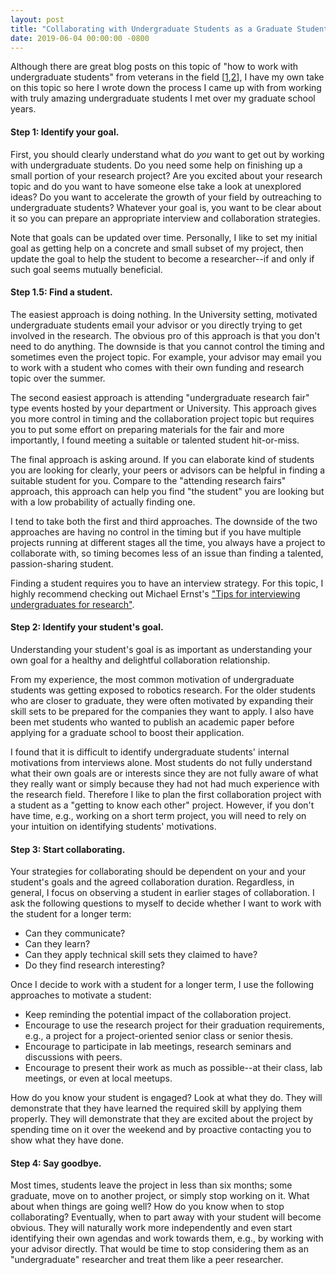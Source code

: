```yaml
---
layout: post
title: "Collaborating with Undergraduate Students as a Graduate Student in Research"
date: 2019-06-04 00:00:00 -0800
---
```


Although there are great blog posts on this topic of "how to work with undergraduate students" from veterans in the field [[1](https://homes.cs.washington.edu/~mernst/advice/undergrad-research.html),[2](https://www.cs.cornell.edu/~asampson/blog/undergrads.html)], I have my own take on this topic so here I wrote down the process I came up with from working with truly amazing undergraduate students I met over my graduate school years.

#### Step 1: Identify your goal.

First, you should clearly understand what do _you_ want to get out by working with undergraduate students.
Do you need some help on finishing up a small portion of your research project?
Are you excited about your research topic and do you want to have someone else take a look at unexplored ideas?
Do you want to accelerate the growth of your field by outreaching to undergraduate students?
Whatever your goal is, you want to be clear about it so you can prepare an appropriate interview and collaboration strategies.

Note that goals can be updated over time.
Personally, I like to set my initial goal as getting help on a concrete and small subset of my project, then update the goal to help the student to become a researcher--if and only if such goal seems mutually beneficial.

#### Step 1.5: Find a student.

The easiest approach is doing nothing.
In the University setting, motivated undergraduate students email your advisor or you directly trying to get involved in the research.
The obvious pro of this approach is that you don't need to do anything.
The downside is that you cannot control the timing and sometimes even the project topic.
For example, your advisor may email you to work with a student who comes with their own funding and research topic over the summer.

The second easiest approach is attending "undergraduate research fair" type events hosted by your department or University.
This approach gives you more control in timing and the collaboration project topic but requires you to put some effort on preparing materials for the fair and more importantly, I found meeting a suitable or talented student hit-or-miss.

The final approach is asking around.
If you can elaborate kind of students you are looking for clearly, your peers or advisors can be helpful in finding a suitable student for you.
Compare to the "attending research fairs" approach, this approach can help you find "the student" you are looking but with a low probability of actually finding one.

I tend to take both the first and third approaches.
The downside of the two approaches are having no control in the timing but if you have multiple projects running at different stages all the time, you always have a project to collaborate with, so timing becomes less of an issue than finding a talented, passion-sharing student.

Finding a student requires you to have an interview strategy.
For this topic, I highly recommend checking out Michael Ernst's ["Tips for interviewing undergraduates for research"](https://homes.cs.washington.edu/~mernst/advice/interviewing-undergraduates.html).

#### Step 2: Identify your student's goal.

Understanding your student's goal is as important as understanding your own goal for a healthy and delightful collaboration relationship.

From my experience, the most common motivation of undergraduate students was getting exposed to robotics research.
For the older students who are closer to graduate, they were often motivated by expanding their skill sets to be prepared for the companies they want to apply.
I also have been met students who wanted to publish an academic paper before applying for a graduate school to boost their application.

I found that it is difficult to identify undergraduate students' internal motivations from interviews alone.
Most students do not fully understand what their own goals are or interests since they are not fully aware of what they really want or simply because they had not had much experience with the research field.
Therefore I like to plan the first collaboration project with a student as a "getting to know each other" project.
However, if you don't have time, e.g., working on a short term project, you will need to rely on your intuition on identifying students' motivations.

#### Step 3: Start collaborating.

Your strategies for collaborating should be dependent on your and your student's goals and the agreed collaboration duration.
Regardless, in general, I focus on observing a student in earlier stages of collaboration.
I ask the following questions to myself to decide whether I want to work with the student for a longer term:

- Can they communicate?
- Can they learn?
- Can they apply technical skill sets they claimed to have?
- Do they find research interesting?

Once I decide to work with a student for a longer term, I use the following approaches to motivate a student:

- Keep reminding the potential impact of the collaboration project.
- Encourage to use the research project for their graduation requirements, e.g., a project for a project-oriented senior class or senior thesis.
- Encourage to participate in lab meetings, research seminars and discussions with peers.
- Encourage to present their work as much as possible--at their class, lab meetings, or even at local meetups.

How do you know your student is engaged?
Look at what they do.
They will demonstrate that they have learned the required skill by applying them properly.
They will demonstrate that they are excited about the project by spending time on it over the weekend and by proactive contacting you to show what they have done.

#### Step 4: Say goodbye.

Most times, students leave the project in less than six months; some graduate, move on to another project, or simply stop working on it.
What about when things are going well?
How do you know when to stop collaborating?
Eventually, when to part away with your student will become obvious.
They will naturally work more independently and even start identifying their own agendas and work towards them, e.g., by working with your advisor directly.
That would be time to stop considering them as an "undergraduate" researcher and treat them like a peer researcher.
